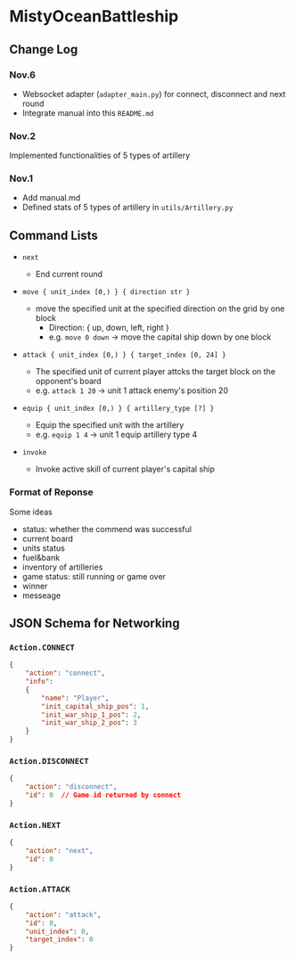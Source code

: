 # MistyOceanBattleship

## Change Log

### Nov.6

- Websocket adapter (`adapter_main.py`) for connect, disconnect and next round
- Integrate manual into this `README.md`

### Nov.2

Implemented functionalities of 5 types of artillery

### Nov.1

- Add manual.md
- Defined stats of 5 types of artillery in `utils/Artillery.py`

## Command Lists

- `next`
  - End current round

- `move { unit_index [0,) } { direction str }`
  - move the specified unit at the specified direction on the grid by one block
    - Direction: { up, down, left, right }
    - e.g. `move 0 down` -> move the capital ship down by one block

- `attack { unit_index [0,) } { target_index [0, 24] }`
  - The specified unit of current player attcks the target block on the opponent's board
  - e.g. `attack 1 20` -> unit 1 attack enemy's position 20

- `equip { unit_index [0,) } { artillery_type [?] }`
  - Equip the specified unit with the artillery
  - e.g. `equip 1 4` -> unit 1 equip artillery type 4

- `invoke`
  - Invoke active skill of current player's capital ship

### Format of Reponse

Some ideas

- status: whether the commend was successful
- current board
- units status
- fuel&bank
- inventory of artilleries
- game status: still running or game over
- winner
- messeage

## JSON Schema for Networking

### `Action.CONNECT`

```json
{
    "action": "connect",
    "info":
    {
        "name": "Player",
        "init_capital_ship_pos": 1,
        "init_war_ship_1_pos": 2,
        "init_war_ship_2_pos": 3
    }
}
```

### `Action.DISCONNECT`

```json
{
    "action": "disconnect",
    "id": 0  // Game id returned by connect
}
```

### `Action.NEXT`

```json
{
    "action": "next",
    "id": 0
}
```

### `Action.ATTACK`

```json
{
    "action": "attack",
    "id": 0,
    "unit_index": 0,
    "target_index": 0
}
```

